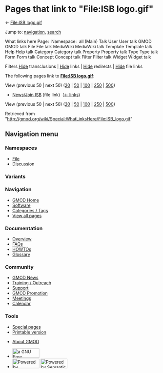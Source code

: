 <div id="mw-page-base" class="noprint">

</div>

<div id="mw-head-base" class="noprint">

</div>

<div id="content" class="mw-body" role="main">

<span id="top"></span>

<div id="mw-js-message" style="display:none;">

</div>



# <span dir="auto">Pages that link to "File:ISB logo.gif"</span>

<div id="bodyContent">

<div id="contentSub">

← [File:ISB logo.gif](/wiki/File:ISB_logo.gif "File:ISB logo.gif")

</div>

<div id="jump-to-nav" class="mw-jump">

Jump to: [navigation](#mw-navigation), [search](#p-search)

</div>

<div id="mw-content-text">

What links here Page:  Namespace:  all (Main) Talk User User talk GMOD
GMOD talk File File talk MediaWiki MediaWiki talk Template Template talk
Help Help talk Category Category talk Property Property talk Type Type
talk Form Form talk Concept Concept talk Filter Filter talk Widget
Widget talk

Filters
[Hide](/mediawiki/index.php?title=Special:WhatLinksHere/File:ISB_logo.gif&hidetrans=1 "Special:WhatLinksHere/File:ISB logo.gif")
transclusions \|
[Hide](/mediawiki/index.php?title=Special:WhatLinksHere/File:ISB_logo.gif&hidelinks=1 "Special:WhatLinksHere/File:ISB logo.gif")
links \|
[Hide](/mediawiki/index.php?title=Special:WhatLinksHere/File:ISB_logo.gif&hideredirs=1 "Special:WhatLinksHere/File:ISB logo.gif")
redirects \|
[Hide](/mediawiki/index.php?title=Special:WhatLinksHere/File:ISB_logo.gif&hideimages=1 "Special:WhatLinksHere/File:ISB logo.gif")
file links

The following pages link to **[File:ISB
logo.gif](/wiki/File:ISB_logo.gif "File:ISB logo.gif")**:

View (previous 50 \| next 50)
([20](/mediawiki/index.php?title=Special:WhatLinksHere/File:ISB_logo.gif&limit=20 "Special:WhatLinksHere/File:ISB logo.gif")
\|
[50](/mediawiki/index.php?title=Special:WhatLinksHere/File:ISB_logo.gif&limit=50 "Special:WhatLinksHere/File:ISB logo.gif")
\|
[100](/mediawiki/index.php?title=Special:WhatLinksHere/File:ISB_logo.gif&limit=100 "Special:WhatLinksHere/File:ISB logo.gif")
\|
[250](/mediawiki/index.php?title=Special:WhatLinksHere/File:ISB_logo.gif&limit=250 "Special:WhatLinksHere/File:ISB logo.gif")
\|
[500](/mediawiki/index.php?title=Special:WhatLinksHere/File:ISB_logo.gif&limit=500 "Special:WhatLinksHere/File:ISB logo.gif"))

- [News/Join ISB](/wiki/News/Join_ISB "News/Join ISB") (file link) ‎
  <span class="mw-whatlinkshere-tools">([←
  links](/mediawiki/index.php?title=Special:WhatLinksHere&target=News%2FJoin+ISB "Special:WhatLinksHere"))</span>

View (previous 50 \| next 50)
([20](/mediawiki/index.php?title=Special:WhatLinksHere/File:ISB_logo.gif&limit=20 "Special:WhatLinksHere/File:ISB logo.gif")
\|
[50](/mediawiki/index.php?title=Special:WhatLinksHere/File:ISB_logo.gif&limit=50 "Special:WhatLinksHere/File:ISB logo.gif")
\|
[100](/mediawiki/index.php?title=Special:WhatLinksHere/File:ISB_logo.gif&limit=100 "Special:WhatLinksHere/File:ISB logo.gif")
\|
[250](/mediawiki/index.php?title=Special:WhatLinksHere/File:ISB_logo.gif&limit=250 "Special:WhatLinksHere/File:ISB logo.gif")
\|
[500](/mediawiki/index.php?title=Special:WhatLinksHere/File:ISB_logo.gif&limit=500 "Special:WhatLinksHere/File:ISB logo.gif"))

</div>

<div class="printfooter">

Retrieved from
"<http://gmod.org/wiki/Special:WhatLinksHere/File:ISB_logo.gif>"

</div>

<div id="catlinks" class="catlinks catlinks-allhidden">

</div>

<div class="visualClear">

</div>

</div>

</div>

<div id="mw-navigation">

## Navigation menu

<div id="mw-head">



<div id="left-navigation">

<div id="p-namespaces" class="vectorTabs" role="navigation"
aria-labelledby="p-namespaces-label">

### Namespaces

- <span id="ca-nstab-image"><a href="/wiki/File:ISB_logo.gif" accesskey="c"
  title="View the file page [c]">File</a></span>
- <span id="ca-talk"><a
  href="/mediawiki/index.php?title=File_talk:ISB_logo.gif&amp;action=edit&amp;redlink=1"
  accesskey="t"
  title="Discussion about the content page [t]">Discussion</a></span>

</div>

<div id="p-variants" class="vectorMenu emptyPortlet" role="navigation"
aria-labelledby="p-variants-label">

### 

### Variants[](#)

<div class="menu">

</div>

</div>

</div>

<div id="right-navigation">





</div>



</div>

</div>

</div>

<div id="mw-panel">

<div id="p-logo" role="banner">

<a href="/wiki/Main_Page"
style="background-image: url(http://gmod.org/images/GMOD-cogs.png);"
title="Visit the main page"></a>

</div>

<div id="p-Navigation" class="portal" role="navigation"
aria-labelledby="p-Navigation-label">

### Navigation

<div class="body">

- <span id="n-GMOD-Home">[GMOD Home](/wiki/Main_Page)</span>
- <span id="n-Software">[Software](/wiki/GMOD_Components)</span>
- <span id="n-Categories-.2F-Tags">[Categories /
  Tags](/wiki/Categories)</span>
- <span id="n-View-all-pages">[View all
  pages](/wiki/Special:AllPages)</span>

</div>

</div>

<div id="p-Documentation" class="portal" role="navigation"
aria-labelledby="p-Documentation-label">

### Documentation

<div class="body">

- <span id="n-Overview">[Overview](/wiki/Overview)</span>
- <span id="n-FAQs">[FAQs](/wiki/Category:FAQ)</span>
- <span id="n-HOWTOs">[HOWTOs](/wiki/Category:HOWTO)</span>
- <span id="n-Glossary">[Glossary](/wiki/Glossary)</span>

</div>

</div>

<div id="p-Community" class="portal" role="navigation"
aria-labelledby="p-Community-label">

### Community

<div class="body">

- <span id="n-GMOD-News">[GMOD News](/wiki/GMOD_News)</span>
- <span id="n-Training-.2F-Outreach">[Training /
  Outreach](/wiki/Training_and_Outreach)</span>
- <span id="n-Support">[Support](/wiki/Support)</span>
- <span id="n-GMOD-Promotion">[GMOD
  Promotion](/wiki/GMOD_Promotion)</span>
- <span id="n-Meetings">[Meetings](/wiki/Meetings)</span>
- <span id="n-Calendar">[Calendar](/wiki/Calendar)</span>

</div>

</div>

<div id="p-tb" class="portal" role="navigation"
aria-labelledby="p-tb-label">

### Tools

<div class="body">

- <span id="t-specialpages"><a href="/wiki/Special:SpecialPages" accesskey="q"
  title="A list of all special pages [q]">Special pages</a></span>
- <span id="t-print"><a
  href="/mediawiki/index.php?title=Special:WhatLinksHere/File:ISB_logo.gif&amp;printable=yes"
  rel="alternate" accesskey="p"
  title="Printable version of this page [p]">Printable version</a></span>

</div>

</div>

</div>

</div>

<div id="footer" role="contentinfo">

- <span id="footer-places-about">[About
  GMOD](/wiki/GMOD:About "GMOD:About")</span>

<!-- -->

- <span id="footer-copyrightico">[<img src="http://www.gnu.org/graphics/gfdl-logo-small.png" width="88"
  height="31" alt="a GNU Free Documentation License" />](http://www.gnu.org/licenses/fdl-1.3.html)</span>
- <span id="footer-poweredbyico">[<img src="/mediawiki/skins/common/images/poweredby_mediawiki_88x31.png"
  width="88" height="31" alt="Powered by MediaWiki" />](//www.mediawiki.org/)
  [<img
  src="/mediawiki/extensions/SemanticMediaWiki/includes/../resources/images/smw_button.png"
  width="88" height="31" alt="Powered by Semantic MediaWiki" />](https://www.semantic-mediawiki.org/wiki/Semantic_MediaWiki)</span>

<div style="clear:both">

</div>

</div>
